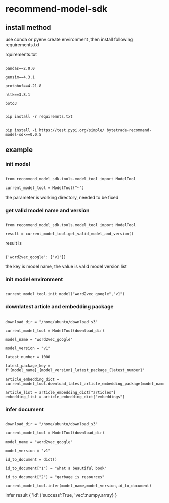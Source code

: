 
  

# recommend-model-sdk

  

## install method

use conda or pyenv create environment ,then install following requirements.txt

rquirements.txt

```

pandas==2.0.0

gensim==4.3.1

protobuf==4.21.8

nltk==3.8.1

boto3

```

```

pip install -r requiremnts.txt

```

  

```

pip install -i https://test.pypi.org/simple/ bytetrade-recommend-model-sdk==0.0.5

```

  

## example

  

### init model

```

from recommend_model_sdk.tools.model_tool import ModelTool

current_model_tool = ModelTool("~")

```

the parameter is working directory, needed to be fixed

### get valid model name and version

```

from recommend_model_sdk.tools.model_tool import ModelTool

result = current_model_tool.get_valid_model_and_version()

```

result is

```

{'word2vec_google': ['v1']}

```

the key is model name, the value is valid model version list

  

### init model environment

```

current_model_tool.init_model("word2vec_google","v1")

```

  

### downlatest article and embedding package

```

download_dir = "/home/ubuntu/download_s3"

current_model_tool = ModelTool(download_dir)

model_name = "word2vec_google"

model_version = "v1"

latest_number = 1000

latest_package_key = f'{model_name}_{model_version}_latest_package_{latest_number}'

article_embedding_dict = current_model_tool.download_latest_article_embedding_package(model_name,model_version,latest_number)

article_list = article_embedding_dict["articles"]
embedding_list = article_embedding_dict["embeddings"]
```

  

### infer document

```

download_dir = "/home/ubuntu/download_s3"

current_model_tool = ModelTool(download_dir)

model_name = "word2vec_google"

model_version = "v1"

id_to_document = dict()

id_to_document["1"] = "what a beautiful book"

id_to_document["2"] = "garbage is resources"

current_model_tool.infer(model_name,model_version,id_to_document)

```
infer result 
{
   'id':{'success':True, 'vec':numpy.array}
}

